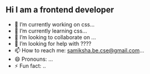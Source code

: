 ## Hi I am a frontend developer

- 🔭 I’m currently working on css...
- 🌱 I’m currently learning css...
- 👯 I’m looking to collaborate on ...
- 🤔 I’m looking for help with ????
- 📫 How to reach me: samiksha.be.cse@gmail.com...
- 😄 Pronouns: ...
- ⚡ Fun fact: ..
